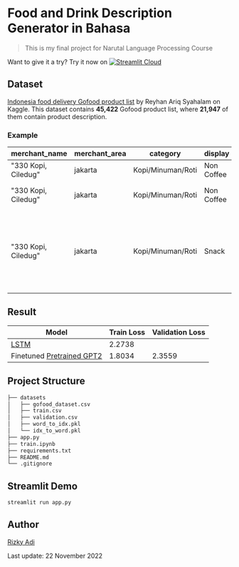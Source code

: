 # Food and Drink Description Generator in Bahasa
> This is my final project for Narutal Language Processing Course

Want to give it a try? Try it now on [![Streamlit Cloud](https://static.streamlit.io/badges/streamlit_badge_black_white.svg)](https://food-drink-description-generator-bahasa.streamlit.app/)

## Dataset
[Indonesia food delivery Gofood product list](https://www.kaggle.com/datasets/ariqsyahalam/indonesia-food-delivery-gofood-product-list) by Reyhan Ariq Syahalam on Kaggle. This dataset contains **45,422** Gofood product list, where **21,947** of them contain product description.

### Example
| merchant_name | merchant_area | category | display | product | price | discount_price | isDiscount | description |
| --- | --- | --- | --- | --- | --- | --- | --- | --- |
| "330 Kopi, Ciledug" | jakarta | Kopi/Minuman/Roti | Non Coffee | Lychee Squash | 20000 |   | 0 |   |
| "330 Kopi, Ciledug" | jakarta | Kopi/Minuman/Roti | Non Coffee | Chocoreo | 25000 |   | 0 | Perpaduan Chocolate Dan Oreo |
| "330 Kopi, Ciledug" | jakarta | Kopi/Minuman/Roti | Snack | Pisang Lumer Coklat | 19000 |   | 0 | Sajian Pisang Lumer Dengan Rasa Coklat Yang Begitu Menggoda |

## Result
| Model  | Train Loss | Validation Loss |
| --- | --- | --- |
| [LSTM](https://keras.io/api/layers/recurrent_layers/lstm/) | 2.2738 |  |
| Finetuned [Pretrained GPT2](https://huggingface.co/cahya/gpt2-small-indonesian-522M) | 1.8034 | 2.3559 |

## Project Structure
```bash
├── datasets
│   ├── gofood_dataset.csv
│   ├── train.csv
│   ├── validation.csv
│   ├── word_to_idx.pkl
│   └── idx_to_word.pkl
├── app.py
├── train.ipynb
├── requirements.txt
├── README.md
└── .gitignore
```

## Streamlit Demo
```bash
streamlit run app.py
```

## Author
[Rizky Adi](https://www.linkedin.com/in/rizky-adi-7b008920b/)


Last update: 22 November 2022
